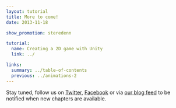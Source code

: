 ```yaml
---
layout: tutorial
title: More to come!
date: 2013-11-18

show_promotion: steredenn

tutorial:
  name: Creating a 2D game with Unity
  link: ../

links:
  summary: ../table-of-contents
  previous: ../animations-2
---
```


Stay tuned, follow us on [Twitter](http://twitter.com/pixelnest), [Facebook](https://www.facebook.com/pixelneststudio) or via [our blog feed](http://feedpress.me/pixelnest) to be notified when new chapters are available.

<!--
# Rough values to get the same game as in the demo

Player scale:0.2x0.2x1
Player speed (Player script) : 25, 25

Enemy scale: 0.3x0.3x1
Enemy speed (Move script) : 5, 5


Player shot scale: 0.5x0.5x1
Player Shot speed (Move Script): 15, 15

Enemy Shot scale: 0.25x0.25x1
Enemy Shot speed (Move Script): 25, 25
-->
